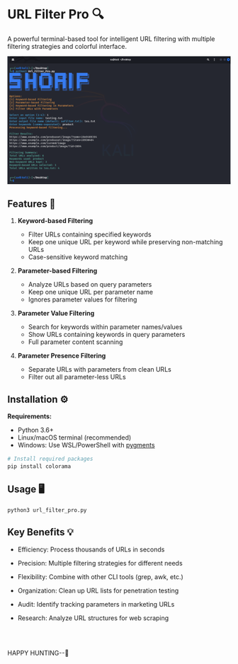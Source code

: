 # URL Filter Pro 🔍

A powerful terminal-based tool for intelligent URL filtering with multiple filtering strategies and colorful interface.

![Demo Banner](https://raw.githubusercontent.com/siuxsa/Url_Filter_Pro/refs/heads/main/Assest/Screenshot%202025-03-05%20223425.png)

## Features 🚀

1. **Keyword-based Filtering**  
   - Filter URLs containing specified keywords
   - Keep one unique URL per keyword while preserving non-matching URLs
   - Case-sensitive keyword matching

2. **Parameter-based Filtering**  
   - Analyze URLs based on query parameters
   - Keep one unique URL per parameter name
   - Ignores parameter values for filtering

3. **Parameter Value Filtering**  
   - Search for keywords within parameter names/values
   - Show URLs containing keywords in query parameters
   - Full parameter content scanning

4. **Parameter Presence Filtering**  
   - Separate URLs with parameters from clean URLs
   - Filter out all parameter-less URLs

## Installation ⚙️

**Requirements:**  
- Python 3.6+
- Linux/macOS terminal (recommended)
- Windows: Use WSL/PowerShell with [pygments](https://pypi.org/project/pygments/)

```bash
# Install required packages
pip install colorama
```

## Usage 🖥️

```bash
python3 url_filter_pro.py
```
## Key Benefits 💡

  - Efficiency: Process thousands of URLs in seconds

  - Precision: Multiple filtering strategies for different needs

  - Flexibility: Combine with other CLI tools (grep, awk, etc.)

  - Organization: Clean up URL lists for penetration testing

  - Audit: Identify tracking parameters in marketing URLs

  - Research: Analyze URL structures for web scraping

<br></br>

HAPPY HUNTING--🍃
